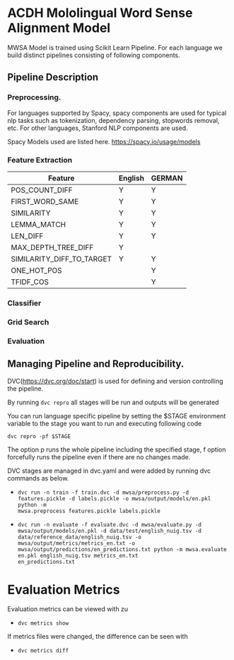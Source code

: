 # ACDH Mololingual Word Sense Alignment Model
MWSA Model is trained using Scikit Learn Pipeline.
For each language we build distinct pipelines consisting of following components.

## Pipeline Description
### Preprocessing.
For languages supported by Spacy, spacy components are used for typical nlp tasks such as tokenization, 
dependency parsing, stopwords removal, etc. For other languages, Stanford NLP components are used.

Spacy Models used are listed here.
https://spacy.io/usage/models

### Feature Extraction

| Feature                   | English  | GERMAN |
| ------------------------- | ------   | ------ |
| POS_COUNT_DIFF            |     Y    |   Y    |
| FIRST_WORD_SAME           |     Y    |   Y    |
| SIMILARITY                |     Y    |   Y    |
| LEMMA_MATCH               |     Y    |   Y    |
| LEN_DIFF                  |     Y    |   Y    |
| MAX_DEPTH_TREE_DIFF       |     Y    |        |
| SIMILARITY_DIFF_TO_TARGET |     Y    |   Y    |
| ONE_HOT_POS               |          |   Y    |   
| TFIDF_COS                 |          |   Y    |


### Classifier

### Grid Search

### Evaluation

## Managing Pipeline and Reproducibility.

DVC(https://dvc.org/doc/start) is used for defining and version controlling the pipeline.

By running  <code>dvc repro</code> all stages will be run and outputs will be generated

You can run language specific pipeline by setting the $STAGE environment variable to the stage you want to run and executing following code

<code>dvc repro -pf $STAGE</code>

The option p runs the whole pipeline including the specified stage, f option forcefully runs the pipeline even if there are no changes made.

DVC stages are managed in dvc.yaml and were added by running dvc commands as below.

* <code>dvc run -n train -f train.dvc -d mwsa/preprocess.py -d features.pickle -d labels.pickle -o mwsa/output/models/en.pkl python -m mwsa.preprocess features.pickle labels.pickle</code>

* <code>dvc run -n evaluate -f evaluate.dvc -d mwsa/evaluate.py -d mwsa/output/models/en.pkl -d data/test/english_nuig.tsv -d data/reference_data/english_nuig.tsv -o mwsa/output/metrics/metrics_en.txt -o mwsa/output/predictions/en_predictions.txt python -m mwsa.evaluate en.pkl english_nuig.tsv metrics_en.txt en_predictions.txt</code>

# Evaluation Metrics
Evaluation metrics can be viewed with
zu
* <code>dvc metrics show</code>

If metrics files were changed, the difference can be seen with

* <code>dvc metrics diff</code>


